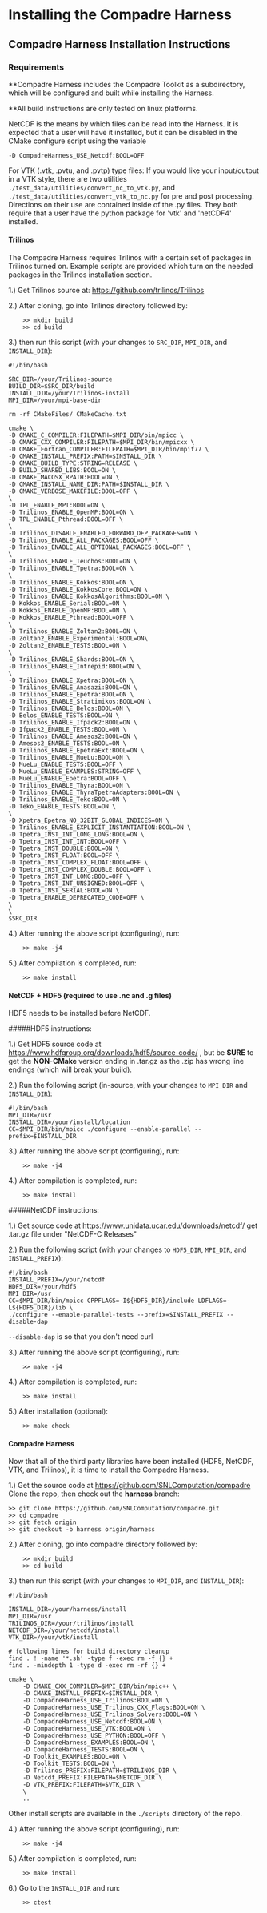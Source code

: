 # Installing the Compadre Harness
 
## Compadre Harness Installation Instructions

### Requirements

  **Compadre Harness includes the Compadre Toolkit as a subdirectory, which will be configured and built while installing the Harness.

  **All build instructions are only tested on linux platforms.

  NetCDF is the means by which files can be read into the Harness. It is expected that a user will have it installed, but it can be disabled in the CMake configure script using the variable


```
-D CompadreHarness_USE_Netcdf:BOOL=OFF
```

  For VTK (.vtk, .pvtu, and .pvtp) type files:
    If you would like your input/output in a VTK style, there are two utilities `./test_data/utilities/convert_nc_to_vtk.py`, and `./test_data/utilities/convert_vtk_to_nc.py` for pre and post processing. Directions on their use are contained inside of the .py files. They both require that a user have the python package for 'vtk' and 'netCDF4' installed.


#### Trilinos

  The Compadre Harness requires Trilinos with a certain set of packages in Trilinos turned on. Example scripts are provided which turn on the needed packages in the Trilinos installation section.


 1.)  Get Trilinos source at: https://github.com/trilinos/Trilinos 

 2.)  After cloning, go into Trilinos directory followed by:
```
    >> mkdir build
    >> cd build
```
 3.) then run this script (with your changes to `SRC_DIR`, `MPI_DIR`, and `INSTALL_DIR`):

```
#!/bin/bash

SRC_DIR=/your/Trilinos-source
BUILD_DIR=$SRC_DIR/build
INSTALL_DIR=/your/Trilinos-install
MPI_DIR=/your/mpi-base-dir

rm -rf CMakeFiles/ CMakeCache.txt

cmake \
-D CMAKE_C_COMPILER:FILEPATH=$MPI_DIR/bin/mpicc \
-D CMAKE_CXX_COMPILER:FILEPATH=$MPI_DIR/bin/mpicxx \
-D CMAKE_Fortran_COMPILER:FILEPATH=$MPI_DIR/bin/mpif77 \
-D CMAKE_INSTALL_PREFIX:PATH=$INSTALL_DIR \
-D CMAKE_BUILD_TYPE:STRING=RELEASE \
-D BUILD_SHARED_LIBS:BOOL=ON \
-D CMAKE_MACOSX_RPATH:BOOL=ON \
-D CMAKE_INSTALL_NAME_DIR:PATH=$INSTALL_DIR \
-D CMAKE_VERBOSE_MAKEFILE:BOOL=OFF \
\
-D TPL_ENABLE_MPI:BOOL=ON \
-D Trilinos_ENABLE_OpenMP:BOOL=ON \
-D TPL_ENABLE_Pthread:BOOL=OFF \
\
-D Trilinos_DISABLE_ENABLED_FORWARD_DEP_PACKAGES=ON \
-D Trilinos_ENABLE_ALL_PACKAGES:BOOL=OFF \
-D Trilinos_ENABLE_ALL_OPTIONAL_PACKAGES:BOOL=OFF \
\
-D Trilinos_ENABLE_Teuchos:BOOL=ON \
-D Trilinos_ENABLE_Tpetra:BOOL=ON \
\
-D Trilinos_ENABLE_Kokkos:BOOL=ON \
-D Trilinos_ENABLE_KokkosCore:BOOL=ON \
-D Trilinos_ENABLE_KokkosAlgorithms:BOOL=ON \
-D Kokkos_ENABLE_Serial:BOOL=ON \
-D Kokkos_ENABLE_OpenMP:BOOL=ON \
-D Kokkos_ENABLE_Pthread:BOOL=OFF \
\
-D Trilinos_ENABLE_Zoltan2:BOOL=ON \
-D Zoltan2_ENABLE_Experimental:BOOL=ON\
-D Zoltan2_ENABLE_TESTS:BOOL=ON \
\
-D Trilinos_ENABLE_Shards:BOOL=ON \
-D Trilinos_ENABLE_Intrepid:BOOL=ON \
\
-D Trilinos_ENABLE_Xpetra:BOOL=ON \
-D Trilinos_ENABLE_Anasazi:BOOL=ON \
-D Trilinos_ENABLE_Epetra:BOOL=ON \
-D Trilinos_ENABLE_Stratimikos:BOOL=ON \
-D Trilinos_ENABLE_Belos:BOOL=ON \
-D Belos_ENABLE_TESTS:BOOL=ON \
-D Trilinos_ENABLE_Ifpack2:BOOL=ON \
-D Ifpack2_ENABLE_TESTS:BOOL=ON \
-D Trilinos_ENABLE_Amesos2:BOOL=ON \
-D Amesos2_ENABLE_TESTS:BOOL=ON \
-D Trilinos_ENABLE_EpetraExt:BOOL=ON \
-D Trilinos_ENABLE_MueLu:BOOL=ON \
-D MueLu_ENABLE_TESTS:BOOL=OFF \
-D MueLu_ENABLE_EXAMPLES:STRING=OFF \
-D MueLu_ENABLE_Epetra:BOOL=OFF \
-D Trilinos_ENABLE_Thyra:BOOL=ON \
-D Trilinos_ENABLE_ThyraTpetraAdapters:BOOL=ON \
-D Trilinos_ENABLE_Teko:BOOL=ON \
-D Teko_ENABLE_TESTS:BOOL=ON \
\
-D Xpetra_Epetra_NO_32BIT_GLOBAL_INDICES=ON \
-D Trilinos_ENABLE_EXPLICIT_INSTANTIATION:BOOL=ON \
-D Tpetra_INST_INT_LONG_LONG:BOOL=ON \
-D Tpetra_INST_INT_INT:BOOL=OFF \
-D Tpetra_INST_DOUBLE:BOOL=ON \
-D Tpetra_INST_FLOAT:BOOL=OFF \
-D Tpetra_INST_COMPLEX_FLOAT:BOOL=OFF \
-D Tpetra_INST_COMPLEX_DOUBLE:BOOL=OFF \
-D Tpetra_INST_INT_LONG:BOOL=OFF \
-D Tpetra_INST_INT_UNSIGNED:BOOL=OFF \
-D Tpetra_INST_SERIAL:BOOL=ON \
-D Tpetra_ENABLE_DEPRECATED_CODE=OFF \
\
\
$SRC_DIR
```

 4.)  After running the above script (configuring), run:
```
    >> make -j4
```

 5.) After compilation is completed, run:
```
    >> make install
```

#### NetCDF + HDF5 (required to use .nc and .g files)
HDF5 needs to be installed before NetCDF.

#####HDF5 instructions:

 1.) Get HDF5 source code at https://www.hdfgroup.org/downloads/hdf5/source-code/ , but be
**SURE** to get the **NON-CMake** version ending in .tar.gz as the .zip has wrong line endings (which will break your build).

 2.) Run the following script (in-source, with your changes to `MPI_DIR` and `INSTALL_DIR`):
```
#!/bin/bash
MPI_DIR=/usr
INSTALL_DIR=/your/install/location
CC=$MPI_DIR/bin/mpicc ./configure --enable-parallel --prefix=$INSTALL_DIR
```

 3.)  After running the above script (configuring), run:
```
    >> make -j4
```

 4.) After compilation is completed, run:
```
    >> make install
```


#####NetCDF instructions:

 1.) Get source code at https://www.unidata.ucar.edu/downloads/netcdf/
     get .tar.gz file under "NetCDF-C Releases"

 2.) Run the following script (with your changes to `HDF5_DIR`, `MPI_DIR`, and `INSTALL_PREFIX`):
```
#!/bin/bash
INSTALL_PREFIX=/your/netcdf
HDF5_DIR=/your/hdf5
MPI_DIR=/usr
CC=$MPI_DIR/bin/mpicc CPPFLAGS=-I${HDF5_DIR}/include LDFLAGS=-L${HDF5_DIR}/lib \
./configure --enable-parallel-tests --prefix=$INSTALL_PREFIX --disable-dap
```

 `--disable-dap` is so that you don't need curl

 3.)  After running the above script (configuring), run:
```
    >> make -j4
```

 4.) After compilation is completed, run:
```
    >> make install
```

 5.) After installation (optional):
```
    >> make check
```

#### Compadre Harness

Now that all of the third party libraries have been installed (HDF5, NetCDF, VTK, and Trilinos), it is time to install the Compadre Harness.

 1.) Get the source code at https://github.com/SNLComputation/compadre
     Clone the repo, then check out the **harness** branch:
```
>> git clone https://github.com/SNLComputation/compadre.git
>> cd compadre
>> git fetch origin
>> git checkout -b harness origin/harness
```

 2.)  After cloning, go into compadre directory followed by:
```
    >> mkdir build
    >> cd build
```

 3.) then run this script (with your changes to `MPI_DIR`, and `INSTALL_DIR`):

```
#!/bin/bash

INSTALL_DIR=/your/harness/install
MPI_DIR=/usr
TRILINOS_DIR=/your/trilinos/install
NETCDF_DIR=/your/netcdf/install
VTK_DIR=/your/vtk/install

# following lines for build directory cleanup
find . ! -name '*.sh' -type f -exec rm -f {} +
find . -mindepth 1 -type d -exec rm -rf {} +

cmake \
    -D CMAKE_CXX_COMPILER=$MPI_DIR/bin/mpic++ \
    -D CMAKE_INSTALL_PREFIX=$INSTALL_DIR \
    -D CompadreHarness_USE_Trilinos:BOOL=ON \
    -D CompadreHarness_USE_Trilinos_CXX_Flags:BOOL=ON \
    -D CompadreHarness_USE_Trilinos_Solvers:BOOL=ON \
    -D CompadreHarness_USE_Netcdf:BOOL=ON \
    -D CompadreHarness_USE_VTK:BOOL=ON \
    -D CompadreHarness_USE_PYTHON:BOOL=OFF \
    -D CompadreHarness_EXAMPLES:BOOL=ON \
    -D CompadreHarness_TESTS:BOOL=ON \
    -D Toolkit_EXAMPLES:BOOL=ON \
    -D Toolkit_TESTS:BOOL=ON \
    -D Trilinos_PREFIX:FILEPATH=$TRILINOS_DIR \
    -D Netcdf_PREFIX:FILEPATH=$NETCDF_DIR \
    -D VTK_PREFIX:FILEPATH=$VTK_DIR \
    \
    ..
```
Other install scripts are available in the `./scripts` directory of the repo.

 4.)  After running the above script (configuring), run:
```
    >> make -j4
```

 5.) After compilation is completed, run:
```
    >> make install
```

 6.) Go to the `INSTALL_DIR` and run:
```
    >> ctest
```





